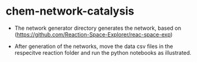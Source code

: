 # chem-network-catalysis

- The network generator directory generates the network, based on (https://github.com/Reaction-Space-Explorer/reac-space-exp)

- After generation of the networks, move the data csv files in the respecitve reaction folder and run the python notebooks as illustrated.

